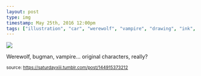 ```yaml
---
layout: post
type: img
timestamp: May 25th, 2016 12:00pm
tags: ["illustration", "car", "werewolf", "vampire", "drawing", "ink", "art"]
---
```

<img src="https://saturdayxiii.github.io/media/144915373212.jpg"/>

Werewolf, bugman, vampire&hellip; original characters, really?
 
  
<small>source: https://saturdayxiii.tumblr.com/post/144915373212</small>